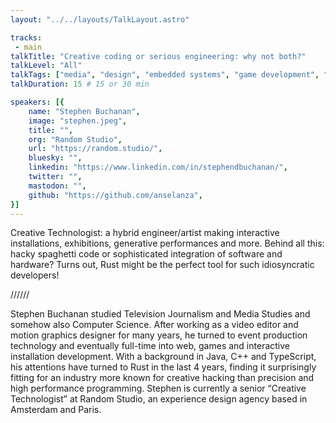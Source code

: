 ```yaml
---
layout: "../../layouts/TalkLayout.astro"

tracks: 
 - main
talkTitle: "Creative coding or serious engineering: why not both?"
talkLevel: "All"
talkTags: ["media", "design", "embedded systems", "game development", "creative industry"]
talkDuration: 15 # 15 or 30 min

speakers: [{
    name: "Stephen Buchanan",
    image: "stephen.jpeg",
    title: "",
    org: "Random Studio",
    url: "https://random.studio/",
    bluesky: "",
    linkedin: "https://www.linkedin.com/in/stephendbuchanan/",
    twitter: "",
    mastodon: "",
    github: "https://github.com/anselanza",
}]
---
```


Creative Technologist: a hybrid engineer/artist making interactive installations, exhibitions, generative performances and more. Behind all this: hacky spaghetti code or sophisticated integration of software and hardware? Turns out, Rust might be the perfect tool for such idiosyncratic developers!

////// <!-- sepatator between abstract and bio -->

Stephen Buchanan studied Television Journalism and Media Studies and somehow also Computer Science. After working as a video editor and motion graphics designer for many years, he turned to event production technology and eventually full-time into web, games and interactive installation development. With a background in Java, C++ and TypeScript, his attentions have turned to Rust in the last 4 years, finding it surprisingly fitting for an industry more known for creative hacking than precision and high performance programming. Stephen is currently a senior “Creative Technologist” at Random Studio, an experience design agency based in Amsterdam and Paris.


